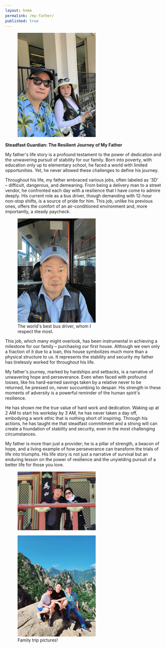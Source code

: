 ```yaml
---
layout: home
permalink: /my-father/
published: true
---
```


<figure style="width: 50%" class="align-center">
  <img src="/assets/images/father-1.jpg" alt="">
</figure>

**Steadfast Guardian: The Resilient Journey of My Father**

My father's life story is a profound testament to the power of dedication and the unwavering pursuit of stability for our family. Born into poverty, with education only up to elementary school, he faced a world with limited opportunities. Yet, he never allowed these challenges to define his journey.

Throughout his life, my father embraced various jobs, often labeled as '3D' – difficult, dangerous, and demeaning. From being a delivery man to a street vendor, he confronted each day with a resilience that I have come to admire deeply. His current role as a bus driver, though demanding with 12-hour non-stop shifts, is a source of pride for him. This job, unlike his previous ones, offers the comfort of an air-conditioned environment and, more importantly, a steady paycheck.

<figure style="width: 50%" class="align-center">
  <img src="/assets/images/father-2.jpg" alt="">
  <figcaption>The world's best bus driver, whom I respect the most.</figcaption>
</figure>


This job, which many might overlook, has been instrumental in achieving a milestone for our family – purchasing our first house. Although we own only a fraction of it due to a loan, this house symbolizes much more than a physical structure to us. It represents the stability and security my father has tirelessly worked for throughout his life.

My father's journey, marked by hardships and setbacks, is a narrative of unwavering hope and perseverance. Even when faced with profound losses, like his hard-earned savings taken by a relative never to be returned, he pressed on, never succumbing to despair. His strength in these moments of adversity is a powerful reminder of the human spirit's resilience.

He has shown me the true value of hard work and dedication. Waking up at 2 AM to start his workday by 3 AM, he has never taken a day off, embodying a work ethic that is nothing short of inspiring. Through his actions, he has taught me that steadfast commitment and a strong will can create a foundation of stability and security, even in the most challenging circumstances.

My father is more than just a provider; he is a pillar of strength, a beacon of hope, and a living example of how perseverance can transform the trials of life into triumphs. His life story is not just a narrative of survival but an enduring lesson on the power of resilience and the unyielding pursuit of a better life for those you love.

<figure style="width: 50%" class="align-center">
  <img src="/assets/images/father-3.jpg" alt="">
</figure>

<figure style="width: 50%" class="align-center">
  <img src="/assets/images/father-4.jpg" alt="">
  <figcaption>Family trip pictures!</figcaption>
</figure>

